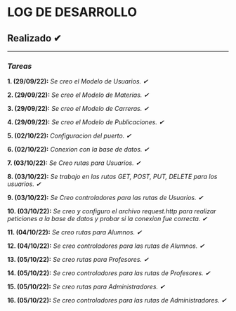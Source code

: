 
# **LOG DE DESARROLLO**

## **Realizado** ✔
---
### **_Tareas_**

**1. (29/09/22):** *Se creo el Modelo de Usuarios. ✔*

**2. (29/09/22):** *Se creo el Modelo de Materias. ✔*

**3. (29/09/22):** *Se creo el Modelo de Carreras. ✔*

**4. (29/09/22):** *Se creo el Modelo de Publicaciones. ✔*

**5. (02/10/22):** *Configuracion del puerto. ✔*

**6. (02/10/22):** *Conexion con la base de datos. ✔*

**7. (03/10/22):** *Se Creo rutas para Usuarios. ✔*

**8. (03/10/22):** *Se trabajo en las rutas GET, POST, PUT, DELETE para los usuarios. ✔*

**9. (03/10/22):** *Se Creo controladores para las rutas de Usuarios. ✔*

**10. (03/10/22):**  *Se creo y configuro el archivo request.http para realizar peticiones a la base de datos y probar si la conexion fue correcta. ✔*

**11. (04/10/22):**  *Se creo rutas para Alumnos. ✔*

**12. (04/10/22):**  *Se creo controladores para las rutas de Alumnos. ✔*

**13. (05/10/22):**  *Se creo rutas para Profesores. ✔*

**14. (05/10/22):**  *Se creo controladores para las rutas de Profesores. ✔*

**15. (05/10/22):**  *Se creo rutas para Administradores. ✔*

**16. (05/10/22):**  *Se creo controladores para las rutas de Administradores. ✔*


